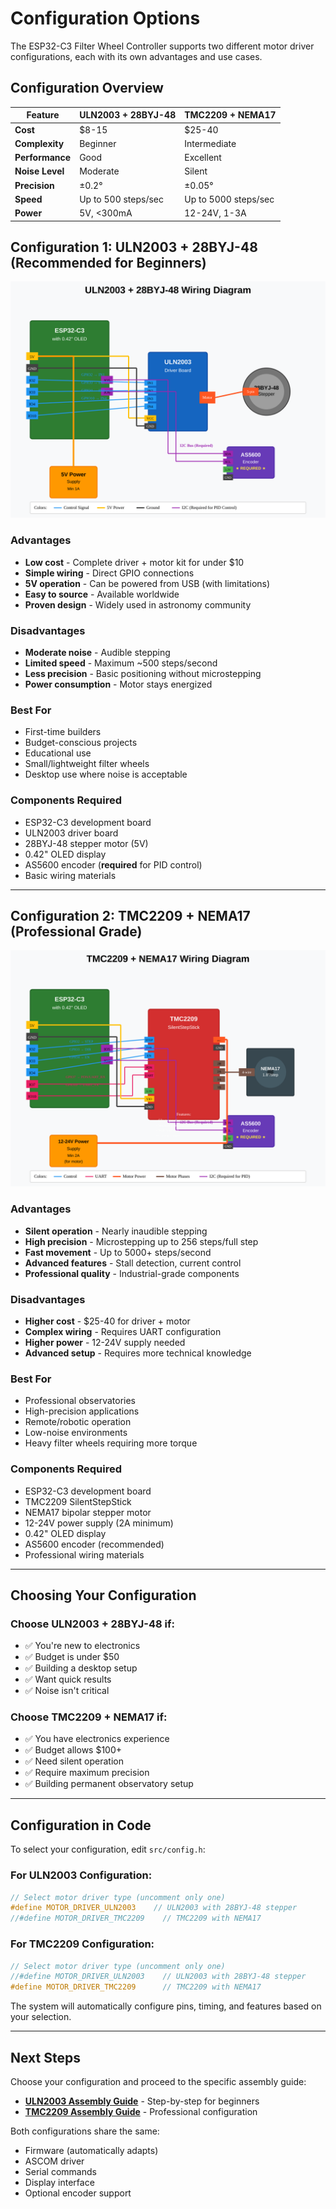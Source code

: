 # Configuration Options

The ESP32-C3 Filter Wheel Controller supports two different motor driver configurations, each with its own advantages and use cases.

## Configuration Overview

| Feature | ULN2003 + 28BYJ-48 | TMC2209 + NEMA17 |
|---------|---------------------|-------------------|
| **Cost** | $8-15 | $25-40 |
| **Complexity** | Beginner | Intermediate |
| **Performance** | Good | Excellent |
| **Noise Level** | Moderate | Silent |
| **Precision** | ±0.2° | ±0.05° |
| **Speed** | Up to 500 steps/sec | Up to 5000 steps/sec |
| **Power** | 5V, <300mA | 12-24V, 1-3A |

## Configuration 1: ULN2003 + 28BYJ-48 (Recommended for Beginners)

![ULN2003 Wiring](../diagrams/wiring-uln2003.svg)

### Advantages
- **Low cost** - Complete driver + motor kit for under $10
- **Simple wiring** - Direct GPIO connections
- **5V operation** - Can be powered from USB (with limitations)
- **Easy to source** - Available worldwide
- **Proven design** - Widely used in astronomy community

### Disadvantages
- **Moderate noise** - Audible stepping
- **Limited speed** - Maximum ~500 steps/second
- **Less precision** - Basic positioning without microstepping
- **Power consumption** - Motor stays energized

### Best For
- First-time builders
- Budget-conscious projects
- Educational use
- Small/lightweight filter wheels
- Desktop use where noise is acceptable

### Components Required
- ESP32-C3 development board
- ULN2003 driver board
- 28BYJ-48 stepper motor (5V)
- 0.42" OLED display
- AS5600 encoder (**required** for PID control)
- Basic wiring materials

---

## Configuration 2: TMC2209 + NEMA17 (Professional Grade)

![TMC2209 Wiring](../diagrams/wiring-tmc2209.svg)

### Advantages
- **Silent operation** - Nearly inaudible stepping
- **High precision** - Microstepping up to 256 steps/full step
- **Fast movement** - Up to 5000+ steps/second
- **Advanced features** - Stall detection, current control
- **Professional quality** - Industrial-grade components

### Disadvantages
- **Higher cost** - $25-40 for driver + motor
- **Complex wiring** - Requires UART configuration
- **Higher power** - 12-24V supply needed
- **Advanced setup** - Requires more technical knowledge

### Best For
- Professional observatories
- High-precision applications
- Remote/robotic operation
- Low-noise environments
- Heavy filter wheels requiring more torque

### Components Required
- ESP32-C3 development board
- TMC2209 SilentStepStick
- NEMA17 bipolar stepper motor
- 12-24V power supply (2A minimum)
- 0.42" OLED display
- AS5600 encoder (recommended)
- Professional wiring materials

---

## Choosing Your Configuration

### Choose ULN2003 + 28BYJ-48 if:
- ✅ You're new to electronics
- ✅ Budget is under $50
- ✅ Building a desktop setup
- ✅ Want quick results
- ✅ Noise isn't critical

### Choose TMC2209 + NEMA17 if:
- ✅ You have electronics experience
- ✅ Budget allows $100+
- ✅ Need silent operation
- ✅ Require maximum precision
- ✅ Building permanent observatory setup

---

## Configuration in Code

To select your configuration, edit `src/config.h`:

### For ULN2003 Configuration:
```cpp
// Select motor driver type (uncomment only one)
#define MOTOR_DRIVER_ULN2003    // ULN2003 with 28BYJ-48 stepper
//#define MOTOR_DRIVER_TMC2209    // TMC2209 with NEMA17
```

### For TMC2209 Configuration:
```cpp
// Select motor driver type (uncomment only one)
//#define MOTOR_DRIVER_ULN2003    // ULN2003 with 28BYJ-48 stepper
#define MOTOR_DRIVER_TMC2209      // TMC2209 with NEMA17
```

The system will automatically configure pins, timing, and features based on your selection.

---

## Next Steps

Choose your configuration and proceed to the specific assembly guide:

- **[ULN2003 Assembly Guide](assembly-uln2003.md)** - Step-by-step for beginners
- **[TMC2209 Assembly Guide](assembly-tmc2209.md)** - Professional configuration

Both configurations share the same:
- Firmware (automatically adapts)
- ASCOM driver
- Serial commands
- Display interface
- Optional encoder support